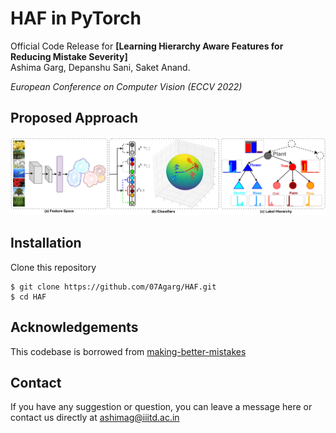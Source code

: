 # HAF in PyTorch

Official Code Release for **[Learning Hierarchy Aware Features for Reducing Mistake Severity]** <br/>
Ashima Garg, Depanshu Sani, Saket Anand. <br />

_European Conference on Computer Vision (ECCV 2022)_


## Proposed Approach 
<div align="center">
  <img src="imgs/teaser_hist.png"/>
</div>


## Installation
Clone this repository
```
$ git clone https://github.com/07Agarg/HAF.git
$ cd HAF
```

## Acknowledgements
This codebase is borrowed from [making-better-mistakes](https://github.com/fiveai/making-better-mistakes)


## Contact 
If you have any suggestion or question, you can leave a message here or contact us directly at ashimag@iiitd.ac.in